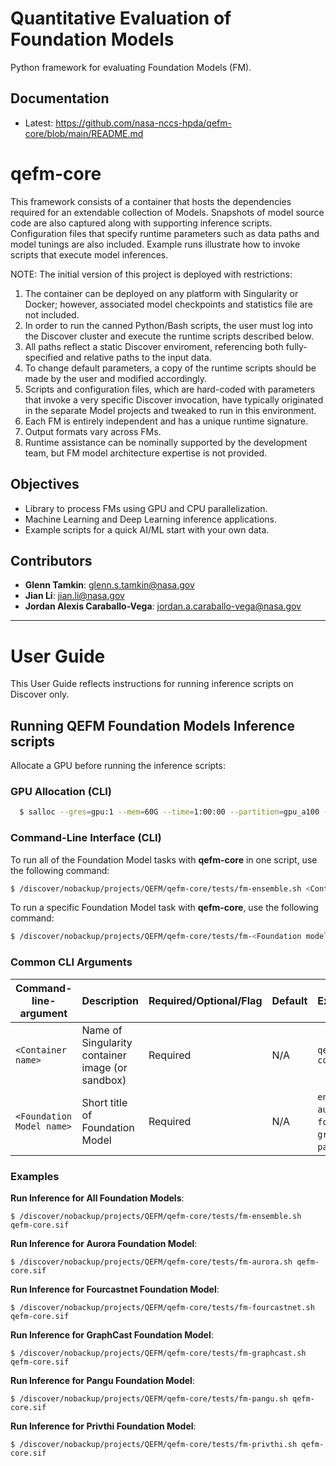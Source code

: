 # Quantitative Evaluation of Foundation Models

Python framework for evaluating Foundation Models (FM).  

## Documentation

- Latest: https://github.com/nasa-nccs-hpda/qefm-core/blob/main/README.md

# qefm-core

This framework consists of a container that hosts the dependencies required for an extendable collection of Models.  Snapshots of model source code are also captured along with supporting inference scripts.  Configuration files that specify runtime parameters such as data paths and model tunings are also included.  Example runs illustrate how to invoke scripts that execute model inferences.

NOTE:  The initial version of this project is deployed with restrictions:
1) The container can be deployed on any platform with Singularity or Docker; however, associated model checkpoints and statistics file are not included.
3) In order to run the canned Python/Bash scripts, the user must log into the Discover cluster and execute the runtime scripts described below.
4) All paths reflect a static Discover enviroment, referencing both fully-specified and relative paths to the input data.
5) To change default parameters, a copy of the runtime scripts should be made by the user and modified accordingly.
6) Scripts and configuration files, which are hard-coded with parameters that invoke a very specific Discover invocation, have typically originated in the separate Model projects and tweaked to run in this environment.
7) Each FM is entirely independent and has a unique runtime signature.
8) Output formats vary across FMs.
9) Runtime assistance can be nominally supported by the development team, but FM model architecture expertise is not provided.

## Objectives

- Library to process FMs using GPU and CPU parallelization.
- Machine Learning and Deep Learning inference applications.
- Example scripts for a quick AI/ML start with your own data.

## Contributors

- **Glenn Tamkin**: [glenn.s.tamkin@nasa.gov](mailto:glenn.s.tamkin@nasa.gov)
- **Jian Li**: [jian.li@nasa.gov](mailto:jian.li@nasa.gov)
- **Jordan Alexis Caraballo-Vega**: [jordan.a.caraballo-vega@nasa.gov](mailto:jordan.a.caraballo-vega@nasa.gov)
---
# <b> User Guide </b>

This User Guide reflects instructions for running inference scripts on Discover only.

## <b> Running QEFM Foundation Models Inference scripts </b>

Allocate a GPU before running the inference scripts:

### <b> GPU Allocation (CLI) </b>

```bash
  $ salloc --gres=gpu:1 --mem=60G --time=1:00:00 --partition=gpu_a100 --constraint=rome --ntasks-per-node=1 --cpus-per-task=10
```

### <b> Command-Line Interface (CLI) </b>

To run all of the Foundation Model tasks with **qefm-core** in one script, use the following command:

```bash
$ /discover/nobackup/projects/QEFM/qefm-core/tests/fm-ensemble.sh <Container name>
```

To run a specific Foundation Model task with **qefm-core**, use the following command:

```bash
$ /discover/nobackup/projects/QEFM/qefm-core/tests/fm-<Foundation model name>.sh <Container name>
```

### <b> Common CLI Arguments </b>
| Command-line-argument | Description                                         |Required/Optional/Flag | Default  | Example                  |
| --------------------- |:----------------------------------------------------|:---------|:---------|:--------------------------------------|
| `<Container name>`                  | Name of Singularity container image (or sandbox)                                | Required | N/A      |`qefm-core.sif`         |
| `<Foundation Model name>`                  | Short title of Foundation Model                               | Required | N/A      |`ensemble`, `aurora`, `fourcastnet`, `graphcast`, `pangu`,`privthi`  |

### <b> Examples </b>

**Run Inference for **All** Foundation Models**:
```shell
$ /discover/nobackup/projects/QEFM/qefm-core/tests/fm-ensemble.sh qefm-core.sif
```
**Run Inference for Aurora Foundation Model**:
```shell
$ /discover/nobackup/projects/QEFM/qefm-core/tests/fm-aurora.sh qefm-core.sif
```
**Run Inference for Fourcastnet Foundation Model**:
```shell
$ /discover/nobackup/projects/QEFM/qefm-core/tests/fm-fourcastnet.sh qefm-core.sif
```
**Run Inference for GraphCast Foundation Model**:
```shell
$ /discover/nobackup/projects/QEFM/qefm-core/tests/fm-graphcast.sh qefm-core.sif
```
**Run Inference for Pangu Foundation Model**:
```shell
$ /discover/nobackup/projects/QEFM/qefm-core/tests/fm-pangu.sh qefm-core.sif
```
**Run Inference for Privthi Foundation Model**:
```shell
$ /discover/nobackup/projects/QEFM/qefm-core/tests/fm-privthi.sh qefm-core.sif
```
